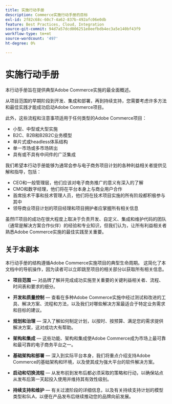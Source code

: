 ```yaml
---
title: 实施行动手册
description: Commerce实施行动手册的目标
exl-id: 2f82c68c-60c7-4a62-837b-492afc06e0db
feature: Best Practices, Cloud, Integration
source-git-commit: 94d7a57dcd006251e8eefbdb4ec3a5e140bf43f9
workflow-type: tm+mt
source-wordcount: '497'
ht-degree: 0%

---
```


# 实施行动手册

本行动手册旨在提供典型Adobe Commerce实施的最全面概述。

从项目范围的早期阶段到开发、集成和部署，再到持续支持，您需要考虑许多方法和最佳实践才能成功启动Adobe Commerce项目。

此外，这些流程和注意事项适用于任何类型的Adobe Commerce项目：

- 小型、中型或大型实施
- B2C、B2B和B2B2C业务模型
- 单片式或headless体系结构
- 单一市场或多市场转出
- 具有或不具有中间件的广泛集成

我们希望本行动手册能够为通常会参与电子商务项目计划的各种利益相关者提供见解和指导，包括：

- CEO和一般管理层，他们应该对电子商务推广的意义有深入的了解
- CMO和数字经理，他们将在平台本身上与商业用户合作
- 首席技术干事和技术管理人员，他们将在技术项目实施的所有阶段都积极参与其中
- 领导商业项目计划的项目经理和项目拥护者应掌握所有相关信息

虽然IT项目的成功在很大程度上取决于负责开发、自定义、集成和维护代码的团队（通常是解决方案合作伙伴）的经验和专业知识，但我们认为，让所有利益相关者熟悉Adobe Commerce实施的最佳实践至关重要。

## 关于本剧本

本行动手册的结构遵循Adobe Commerce实施项目的典型生命周期。 这简化了本文档中的导航操作，因为读者可以立即跳至项目的相关部分以获取所有相关信息。

- **项目范围** — 对品牌了解并完成成功实施至关重要的关键利益相关者、流程、时间表和要求的细分。

- **开发和质量控制** — 查看在多种Adobe Commerce实施中经过测试和改进的工具、解决方案、流程和方法，以及我们对哪些解决方案最适合于特定业务需求和目标的建议。

- **规划和治理** — 深入了解如何制定计划，以按时、按预算、满足您的需求提供解决方案，这对成功大有帮助。

- **架构和集成** — 这些功能、架构和集成使Adobe Commerce成为市场上最可靠和最可靠的电子商务平台之一。

- **基础架构和部署** — 深入到实际平台本身，我们将重点介绍支持Adobe Commerce的基础架构和环境，以及使其成为强大平台的软件解决方案。

- **启动和切换流程** — 从发布前到发布后都必须采取的策略和行动，以确保站点从发布后第一天起投入使用并维持其有效性级别。

- **持续支持和维护** — 有关过渡阶段的详细信息，以及有关持续支持计划的模型类型和SLA，以便在产品发布后继续推动您的品牌向前发展。
